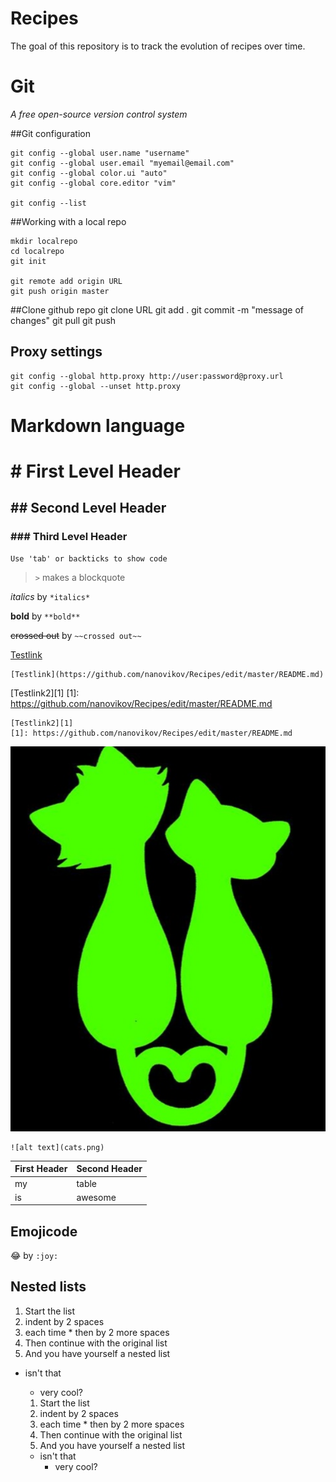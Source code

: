 # Recipes

The goal of this repository is to track the evolution of recipes over time.

# Git
_A free open-source version control system_

##Git configuration

	git config --global user.name "username"
	git config --global user.email "myemail@email.com"
	git config --global color.ui "auto"
	git config --global core.editor "vim"

	git config --list

##Working with a local repo

	mkdir localrepo
	cd localrepo
	git init

	git remote add origin URL
	git push origin master

##Clone github repo
	git clone URL
	git add .
	git commit -m "message of changes"
	git pull
	git push

## Proxy settings
	git config --global http.proxy http://user:password@proxy.url
	git config --global --unset http.proxy

# Markdown language

# # First Level Header

## ## Second Level Header

### ### Third Level Header

	Use 'tab' or backticks to show code

> `>` makes a blockquote

*italics* by `*italics*`

**bold** by `**bold**`

~~crossed out~~ by `~~crossed out~~`

[Testlink](https://github.com/nanovikov/Recipes/edit/master/README.md)

	[Testlink](https://github.com/nanovikov/Recipes/edit/master/README.md)

[Testlink2][1]
[1]: https://github.com/nanovikov/Recipes/edit/master/README.md

	[Testlink2][1]
	[1]: https://github.com/nanovikov/Recipes/edit/master/README.md

![alt text](cats.png)

	![alt text](cats.png)

First Header | Second Header
-------------|--------------
my | table
is | awesome


## Emojicode
:joy: by `:joy:`

## Nested lists

1. Start the list
  1. indent by 2 spaces
  2. each time
    * then by 2 more spaces
2. Then continue with the original list
3. And you have yourself a nested list
  * isn't that
    * very cool?

	1. Start the list
	  1. indent by 2 spaces
	  2. each time
	    * then by 2 more spaces
	2. Then continue with the original list
	3. And you have yourself a nested list
	  * isn't that
	    * very cool?
